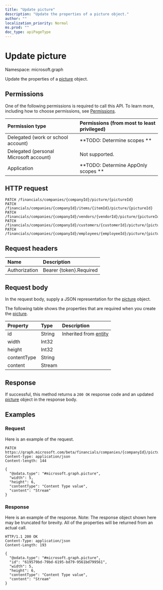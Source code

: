 ```yaml
---
title: "Update picture"
description: "Update the properties of a picture object."
author: ""
localization_priority: Normal
ms.prod: ""
doc_type: apiPageType
---
```


# Update picture

Namespace: microsoft.graph

Update the properties of a [picture](../resources/picture.md) object.

## Permissions
One of the following permissions is required to call this API. To learn more, including how to choose permissions, see [Permissions](/concepts/permissions-reference.md).

|Permission type|Permissions (from most to least privileged)|
|:---|:---|
|Delegated (work or school account)|**TODO: Determine scopes **|
|Delegated (personal Microsoft account)|Not supported.|
|Application|**TODO: Determine AppOnly scopes **|

## HTTP request
<!-- {
  "blockType": "ignored"
}
-->
``` http
PATCH /financials/companies/{companyId}/picture/{pictureId}
PATCH /financials/companies/{companyId}/items/{itemId}/picture/{pictureId}
PATCH /financials/companies/{companyId}/vendors/{vendorId}/picture/{pictureId}
PATCH /financials/companies/{companyId}/customers/{customerId}/picture/{pictureId}
PATCH /financials/companies/{companyId}/employees/{employeeId}/picture/{pictureId}
```

## Request headers
|Name|Description|
|:---|:---|
|Authorization|Bearer {token}.Required|

## Request body
In the request body, supply a JSON representation for the [picture](../resources/picture.md) object.

The following table shows the properties that are required when you create the [picture](../resources/picture.md).

|Property|Type|Description|
|:---|:---|:---|
|id|String| Inherited from [entity](../resources/entity.md)|
|width|Int32||
|height|Int32||
|contentType|String||
|content|Stream||



## Response
If successful, this method returns a `200 OK` response code and an updated [picture](../resources/picture.md) object in the response body.

## Examples

### Request
Here is an example of the request.
<!-- {
  "blockType": "request",
  "name": "update_picture"
}
-->
``` http
PATCH https://graph.microsoft.com/beta/financials/companies/{companyId}/picture/{pictureId}
Content-type: application/json
Content-length: 144

{
  "@odata.type": "#microsoft.graph.picture",
  "width": 5,
  "height": 6,
  "contentType": "Content Type value",
  "content": "Stream"
}
```

### Response
Here is an example of the response. Note: The response object shown here may be truncated for brevity. All of the properties will be returned from an actual call.
<!-- {
  "blockType": "response",
  "truncated": true
}
-->
``` http
HTTP/1.1 200 OK
Content-Type: application/json
Content-Length: 193

{
  "@odata.type": "#microsoft.graph.picture",
  "id": "619579bd-79bd-6195-bd79-9561bd799561",
  "width": 5,
  "height": 6,
  "contentType": "Content Type value",
  "content": "Stream"
}
```

